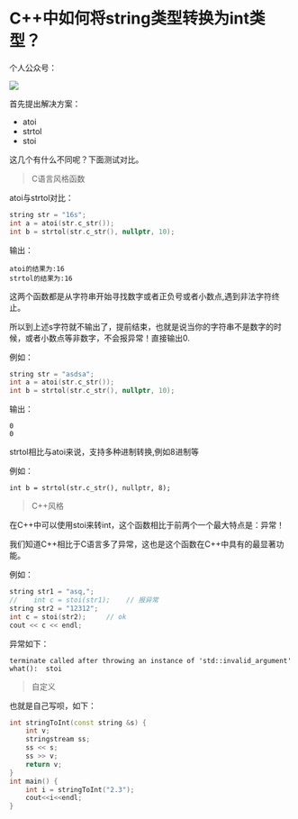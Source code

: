 # C++中如何将string类型转换为int类型？

个人公众号：

![](../img/wechat.jpg)

首先提出解决方案：

- atoi
- strtol
- stoi

这几个有什么不同呢？下面测试对比。

> C语言风格函数

atoi与strtol对比：

```cpp
string str = "16s";
int a = atoi(str.c_str());
int b = strtol(str.c_str(), nullptr, 10);
```

输出：

```
atoi的结果为:16
strtol的结果为:16
```

这两个函数都是从字符串开始寻找数字或者正负号或者小数点,遇到非法字符终止。

所以到上述s字符就不输出了，提前结束，也就是说当你的字符串不是数字的时候，或者小数点等非数字，不会报异常！直接输出0.

例如：

```cpp
string str = "asdsa";
int a = atoi(str.c_str());
int b = strtol(str.c_str(), nullptr, 10);
```

输出：

```
0
0
```

strtol相比与atoi来说，支持多种进制转换,例如8进制等

例如：

```
int b = strtol(str.c_str(), nullptr, 8);
```

> C++风格

在C++中可以使用stoi来转int，这个函数相比于前两个一个最大特点是：异常！

我们知道C++相比于C语言多了异常，这也是这个函数在C++中具有的最显著功能。

例如：

```cpp
string str1 = "asq,";
//    int c = stoi(str1);    // 报异常
string str2 = "12312";
int c = stoi(str2);     // ok
cout << c << endl;
```

异常如下：

```
terminate called after throwing an instance of 'std::invalid_argument'
what():  stoi
```

> 自定义

也就是自己写呗，如下：

```cpp
int stringToInt(const string &s) {
    int v;
    stringstream ss;
    ss << s;
    ss >> v;
    return v;
}
int main() {
    int i = stringToInt("2.3");
    cout<<i<<endl;
}
```